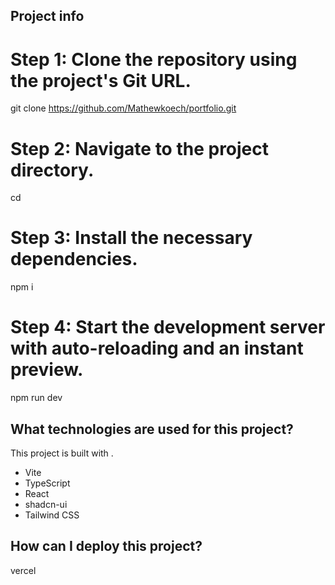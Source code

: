 ## Project info

# Step 1: Clone the repository using the project's Git URL.
git clone <https://github.com/Mathewkoech/portfolio.git>

# Step 2: Navigate to the project directory.
cd <portfolio>

# Step 3: Install the necessary dependencies.
npm i

# Step 4: Start the development server with auto-reloading and an instant preview.
npm run dev

## What technologies are used for this project?

This project is built with .

- Vite
- TypeScript
- React
- shadcn-ui
- Tailwind CSS

## How can I deploy this project?

vercel

